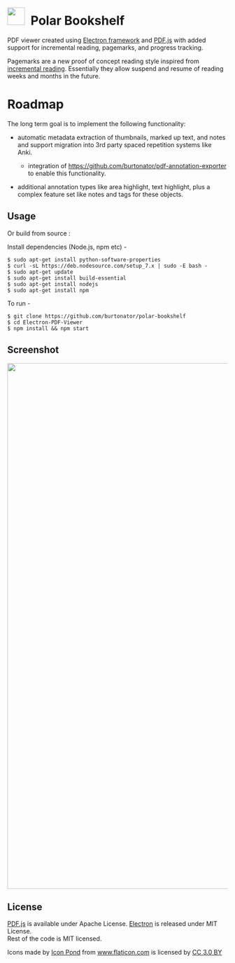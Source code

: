 <img src="https://github.com/burtonator/polar-bookshelf/blob/master/icon.ico" width="40">&nbsp;&nbsp;Polar Bookshelf
==========

PDF viewer created using [Electron framework](https://electron.atom.io) and
[PDF.js](https://mozilla.github.io/pdf.js) with added support for incremental
reading, pagemarks, and progress tracking.

Pagemarks are a new proof of concept reading style inspired from [incremental
reading](https://en.wikipedia.org/wiki/Incremental_reading).  Essentially they
allow suspend and resume of reading weeks and months in the future.

# Roadmap

The long term goal is to implement the following functionality:

 - automatic metadata extraction of thumbnails, marked up text, and notes and
   support migration into 3rd party spaced repetition systems like Anki.

    - integration of https://github.com/burtonator/pdf-annotation-exporter to
      enable this functionality.

 - additional annotation types like area highlight, text highlight, plus a
   complex feature set like notes and tags for these objects.

Usage
----------------

<!-- Download executable jar from [Releases](https://github.com/praharshjain/Electron-PDF-Viewer/releases) -->

Or build from source :

Install dependencies (Node.js, npm etc) -
```
$ sudo apt-get install python-software-properties
$ curl -sL https://deb.nodesource.com/setup_7.x | sudo -E bash -
$ sudo apt-get update
$ sudo apt-get install build-essential
$ sudo apt-get install nodejs
$ sudo apt-get install npm
```
To run -
```
$ git clone https://github.com/burtonator/polar-bookshelf
$ cd Electron-PDF-Viewer
$ npm install && npm start
```
Screenshot
----------------
<img src="https://github.com/burtonator/polar-bookshelf/blob/master/screenshot.png" width="1200">

License
----------------
[PDF.js](https://github.com/mozilla/pdf.js) is available under  Apache License.
[Electron](https://github.com/electron/electron) is released under MIT License.  
Rest of the code is MIT licensed.

<div>Icons made by <a href="https://www.flaticon.com/authors/popcorns-arts" title="Icon Pond">Icon Pond</a> from <a href="https://www.flaticon.com/" title="Flaticon">www.flaticon.com</a> is licensed by <a href="http://creativecommons.org/licenses/by/3.0/" title="Creative Commons BY 3.0" target="_blank">CC 3.0 BY</a></div>
